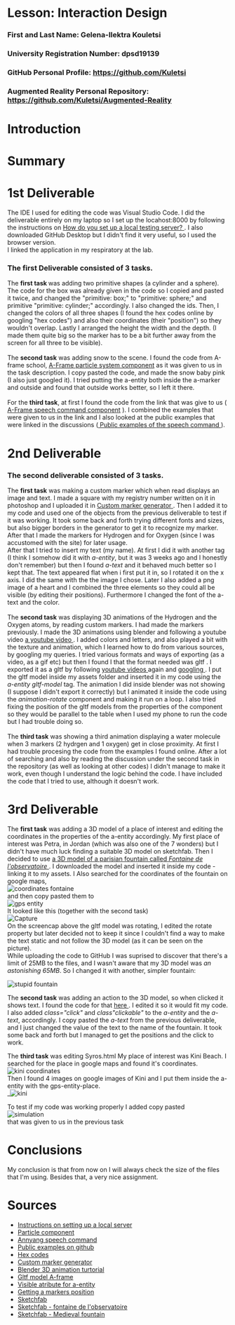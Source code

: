 # Lesson: Interaction Design

### First and Last Name: Gelena-Ilektra Kouletsi
### University Registration Number: dpsd19139
### GitHub Personal Profile: https://github.com/Kuletsi
### Augmented Reality Personal Repository: https://github.com/Kuletsi/Augmented-Reality

# Introduction

# Summary


# 1st Deliverable
The IDE I used for editing the code was Visual Studio Code. I did the deliverable entirely on my laptop so I set up the locahost:8000 by following the instructions on <a href="https://developer.mozilla.org/en-US/docs/Learn/Common_questions/set_up_a_local_testing_server"> How do you set up a local testing server? </a>.  I also downloaded GitHub Desktop but I didn't find it very useful, so I used the browser version. <br>
I linked the application in my respiratory at the lab. <br>
### The first Deliverable consisted of 3 tasks. <br>
The <b> first task </b> was adding two primitive shapes (a cylinder and a sphere). The code for the box was already given in the code so I copied and pasted it twice, and changed the "primitive: box;" to "primitive: sphere;" and primitive "primitive: cylinder;" accordingly. I also changed the ids. Then, I changed the colors of all three shapes (I found the hex codes online by googling "hex codes") and also their coordinates (their "position") so they wouldn't overlap. Lastly I arranged the height the width and the depth. (I made them quite big so the marker has to be a bit further away from the screen for all three to be visible).<br> <br>
The <b>second task</b> was adding snow to the scene. I found the code from A-frame school, <a href="https://www.npmjs.com/package/aframe-particle-system-component" > Α-Frame particle system component</a> as it was given to us in the task description. I copy pasted the code, and made the snow baby pink (I also just googled it). I tried putting the a-entity both inside the a-marker and outside and found that outside works better, so I left it there. <br> <br> 
For the <b> third task</b>, at first I found the code from the link that was give to us ( <a href="https://www.npmjs.com/package/aframe-speech-command-component" > Α-Frame speech command component</a> ). I combined the examples that were given to us in the link and I also looked at the public examples that were linked in the discussions (<a href= "https://github.com/lmalave/aframe-speech-command-component/tree/master/examples"> Public examples of the speech command </a>). <br>


# 2nd Deliverable
### The second deliverable consisted of 3 tasks. <br>
The **first task** was making a custom marker which when read displays an image and text. I made a square with my registry number written on it in photoshop and I uploaded it in <a href="https://jeromeetienne.github.io/AR.js/three.js/examples/marker-training/examples/generator.html"> Custom marker generator </a>. Then I added it to my code and used one of the objects from the previous deliverable to test if it was working. It took some back and forth trying different fonts and sizes, but also bigger borders in the generator to get it to recognize my marker. After that I made the markers for Hydrogen and for Oxygen (since I was accustomed with the site) for later usage. <br> After that I tried to insert my text (my name). At first I did it with another tag (I think I somehow did it with _a-entity_, but it was 3 weeks ago and I honestly don't remember) but then I found _a-text_ and it behaved much better so I kept that. The text appeared flat when i first put it in, so I rotated it on the x axis. I did the same with the the image I chose. Later I also added a png image of a heart and I combined the three elements so they could all be visible (by editing their positions). Furthermore I changed the font of the a-text and the color. <br> <br> 
The **second task** was displaying 3D animations of the Hydrogen and the Oxygen atoms, by reading custom markers. I had made the markers previously. I made the 3D animations using blender and following a youtube video <a href="https://www.youtube.com/watch?v=kVBUzAnBcck&ab_channel=NEYOVA"> a youtube video </a>. I added colors and letters, and also played a bit with the texture and animation, which I learned how to do from various sources, by googling my queries. I tried various formats and ways of exporting (as a video, as a gif etc) but then I found I that the format needed was gltf . I exported it as a gltf by following  <a href="https://www.youtube.com/watch?v=p7OPRoT6FkY&ab_channel=DesignerHacks"> youtube videos </a> again and  <a href="https://blender.stackexchange.com/questions/120385/how-do-you-export-gltf-from-blender"> googling </a>. I put the gltf model inside my assets folder and inserted it in my code using the _a-entity gltf-model_ tag. The animation I did inside blender was not showing (I suppose I didn't export it correctly) but I animated it inside the code using the _animation-rotate_ component and making it run on a loop. I also tried fixing the position of the gltf models from the properties of the component so they would be parallel to the table when I used my phone to run the code but I had trouble doing so. <br> <br> 
The **third task** was showing a third animation displaying a water molecule when 3 markers (2 hydrgen and 1 oxygen) get in close proximity. At first I had trouble procesing the code from the examples I found online. After a lot of searching and also by reading the discussion under the second task in the repository (as well as looking at other codes) I didn't manage to make it work, even though I understand the logic behind the code. I have included the code that I tried to use, although it doesn't work. 




# 3rd Deliverable 
The **first task** was adding a 3D model of a place of interest and editing the coordinates in the properties of the a-entity accordingly. My first place of interest was Petra, in Jordan (which was also one of the 7 wonders) but I didn't have much luck finding a suitable 3D model on sketchfab. Then I decided to use  <a href="https://sketchfab.com/3d-models/fontaine-de-lobservatoire-paris-2fd367e20a32409b9e85a812b09f152c"> a 3D model of a parisian fountain called _Fontaine de l'observatoire_ </a>. I downloaded the model and inserted it inside my code - linking it to my assets. I Also searched for the coordinates of the fountain on google maps, <br>
![coordinates fontaine](https://user-images.githubusercontent.com/101418644/171959510-24bb323e-b84e-4121-a871-fa07cdcb36c9.JPG)<br>
and then copy pasted them to <br>
![gps entity](https://user-images.githubusercontent.com/101418644/171959292-67d301e6-9488-4b1d-a493-6135801d2bf8.JPG) <br>
It looked like this (together with the second task) <br>
![Capture](https://user-images.githubusercontent.com/101418644/171959523-b4d34642-e3c4-4ce4-92a5-32558a5a6ed1.JPG)<br>
On the screencap above the gltf model was rotating, I edited the rotate property but later decided not to keep it since I couldn't find a way to make the text static and not follow the 3D model (as it can be seen on the picture). <br>
While uploading the code to GitHub I was suprised to discover that there's a limit of 25MB to the files, and I wasn't aware that my 3D model was _an astonishing 65MB_. So I changed it with another, simpler fountain: <br>

![stupid fountain](https://user-images.githubusercontent.com/101418644/171960155-d39979b0-a9a5-42bc-846c-c95138b1ba51.JPG) <br>

The **second task** was adding an action to the 3D model, so when clicked it shows text. I found the code for that  <a href="https://glitch.com/~salty-partner-1">here </a> . I edited it so it would fit my code. I also added _class="click"_ and _class"clickable"_ to the _a-entity_ and the _a-text_, accordingly. I copy pasted the _a-text_ from the previous deliverable, and I just changed the value of the text to the name of the fountain. It took some back and forth but I managed to get the positions and the click to work. <br>

The **third task** was editing Syros.html My place of interest was Kini Beach. I searched for the place in google maps and found it's coordinates.
![kini coordinates](https://user-images.githubusercontent.com/101418644/171952627-7a3b1201-e8e3-41ef-a6ed-118f6c6338f0.JPG)<br>
Then I found 4 images on google images of Kini and I put them inside the a-entity with the gps-entity-place. <br>
_![kini](https://user-images.githubusercontent.com/101418644/171957308-1bce63e4-a417-4174-8582-39d612c57f89.JPG)

To test if my code was working properly I added copy pasted <br>
![simulation](https://user-images.githubusercontent.com/101418644/171957572-47bcdfa5-37ae-4821-b757-1f1ace9834f0.JPG)<br>
that was given to us in the previous task 
# Conclusions
My conclusion is that from now on I will always check the size of the files that I'm using. 
Besides that, a very nice assignment. 



# Sources
<ul>
  <li> <a href="https://developer.mozilla.org/en-US/docs/Learn/Common_questions/set_up_a_local_testing_server"> Instructions on setting up a local server </a> </li>
  <li><a href="https://www.npmjs.com/package/aframe-particle-system-component"> Particle component </a> </li>
  <li> <a href="https://www.npmjs.com/package/aframe-particle-system-component"> Annyang speech command </a> </li>
  <li> <a href="https://github.com/lmalave/aframe-speech-command-component/tree/master/examples">  Public examples on github  </a></li>
  <li> <a href="https://www.color-hex.com/"> Hex codes </a> </li>
  <li> <a href="https://jeromeetienne.github.io/AR.js/three.js/examples/marker-training/examples/generator.html"> Custom marker generator </a> </li>
  <li> <a href="https://www.youtube.com/watch?v=kVBUzAnBcck&ab_channel=NEYOVA"> Blender 3D animation turtorial </a> </li>
  <li> <a href="https://aframe.io/docs/1.3.0/components/gltf-model.html"> Gltf model A-frame </a> </li>
  <li> <a href="https://stackoverflow.com/questions/67578125/a-frame-show-gltf-model-if-variable-has-a-certain-value"> Visible atribute for a-entity </a> </li>
  <li> <a href="https://stackoverflow.com/questions/61239107/how-to-get-marker-position-x-y-ar-js"> Getting a markers position </a> </li>
  <li> <a href="https://sketchfab.com/search?type=models"> Sketchfab </a> </li>
  <li> <a href="https://sketchfab.com/3d-models/fontaine-de-lobservatoire-paris-2fd367e20a32409b9e85a812b09f152c"> Sketchfab - fontaine de l'observatoire </a> </li>
  <li> <a href="https://sketchfab.com/3d-models/medieval-fountain-empty-free-952a9c257db641229902c36abb97e8bc"> Sketchfab - Medieval fountain </a> </li>

  

  
</ul>


